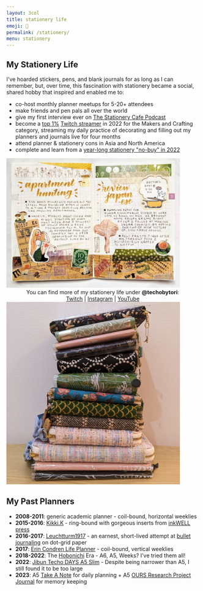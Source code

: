 ```yaml
---
layout: 3col
title: stationery life
emoji: 💸
permalink: /stationery/
menu: stationery
---
```


<div class="col-wrapper">
  <div class="two-col">
    <h2>My Stationery Life</h2>
    <p>
      I've hoarded stickers, pens, and blank journals for as long as I can remember, but, over time, this fascination with stationery became a social, shared hobby that inspired and enabled me to:
    </p>
    <div>
      <ul>
        <li>co-host monthly planner meetups for 5-20+ attendees</li>
        <li>make friends and pen pals all over the world</li>
        <li>give my first interview ever on <a target="_blank" href="https://podcasts.google.com/feed/aHR0cHM6Ly9hbmNob3IuZm0vcy85MGM5YmY0L3BvZGNhc3QvcnNz/episode/YjMzZjdhYWItMGZhNi00MDY1LWExM2EtMTliMmE4MGFlY2Vi?sa=X&ved=0CAUQkfYCahcKEwj4pIXhp5z8AhUAAAAAHQAAAAAQAQ">The Stationery Cafe Podcast</a></li>
        <li>become a <a target="_blank" href="https://social.yesterweb.org/@lostletters/109510285255394574">top 1%</a> <a target="_blank" href="https://www.twitch.tv/techobytori">Twitch streamer</a> in 2022 for the Makers and Crafting category, streaming my daily practice of decorating and filling out my planners and journals live for four months</li>
        <li>attend planner & stationery cons in Asia and North America</li>
        <li>complete and learn from a <a href="/no-buy">year-long stationery "no-buy" in 2022</a></li>
      </ul>
    </div>
    <img class="stamp" src="/graphics/techo/hobonichi.jpg" style="max-width: 90%;">
    <div style="text-align: center;">
      You can find more of my stationery life under <b>@techobytori</b>:
      <br>
      <a target="_blank" href="http://twitch.tv/techobytori">Twitch</a> | 
      <a target="_blank" href="https://www.instagram.com/techobytori/">Instagram</a> | 
      <a target="_blank" href="https://youtube.com/@techobytori">YouTube</a>
    </div>
  </div>
</div>
<div class="col-wrapper">
  <div class="two-col">
    <img class="stamp" src="/graphics/techo/planners.jpg" style="max-width: 90%;">
    <div>
      <h2>My Past Planners</h2>
      <ul>
        <li>
          <b>2008-2011</b>: generic academic planner - coil-bound, horizontal weeklies
        </li>
        <li>
          <b>2015-2016</b>: <a target="_blank" href="https://www.kikki-k.com/">Kikki.K</a> - ring-bound with gorgeous inserts from <a target="_blank" href="https://inkwellpress.com/">inkWELL press</a>
        </li>
        <li>
          <b>2016-2017</b>: <a target="_blank" href="https://www.leuchtturm1917.us/notebook-classic.html">Leuchtturm1917</a> - an earnest, short-lived attempt at <a target="_blank" href="https://bulletjournal.com/">bullet journaling</a> on dot-grid paper
        </li>
        <li>
          <b>2017</b>: <a target="_blank" href="https://www.erincondren.com/lifeplanner">Erin Condren Life Planner</a> - coil-bound, vertical weeklies
        </li>
        <li>
          <b>2018-2022</b>: The <a target="_blank" href="https://www.1101.com/store/techo/">Hobonichi</a> Era - A6, A5, Weeks? I've tried them all!
        </li>
        <li>
          <b>2022</b>: <a target="_blank" href="https://www.kokuyo.com/en/products/jibun_techo/lineup/days.html">Jibun Techo DAYS A5 Slim</a> - Despite being narrower than A5, I still found it to be too large
        </li>
        <li>
          <b>2023</b>: A5 <a target="_blank" href="https://take-a-note.store/">Take A Note</a> for daily planning + A5 <a target="_blank" href="https://booth.ours.tw/">OURS Research Project Journal</a> for memory keeping
        </li>
      </ul>
    </div>
  </div>
</div>
